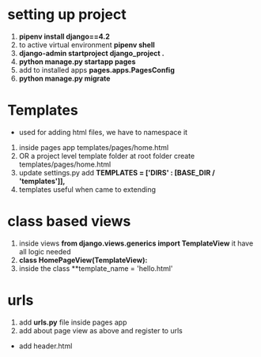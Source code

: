 # setting up project 

1. **pipenv install django==4.2**
2. to active virtual environment **pipenv shell**
3. **django-admin startproject django_project .**
4. **python manage.py startapp pages**
5. add to installed apps **pages.apps.PagesConfig**
6. **python manage.py migrate**

# Templates
- used for adding html files, we have to namespace it
1. inside pages app templates/pages/home.html
2. OR a project level template folder at root folder create templates/pages/home.html
3. update settings.py add **TEMPLATES = ['DIRS' : [BASE_DIR / 'templates']],**
4. templates useful when came to extending

# class based views
1. inside views **from django.views.generics import TemplateView** it have all logic needed
2. **class HomePageView(TemplateView):**
3. inside the class **template_name = 'hello.html'

# urls
1. add **urls.py** file inside pages app
2. add about page view as above and register to urls

- add header.html 